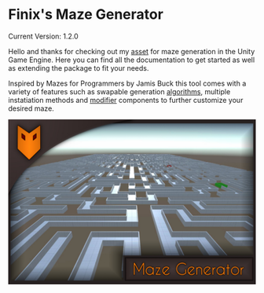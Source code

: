  # Finix's Maze Generator

Current Version: 1.2.0

Hello and thanks for checking out my [asset](https://u3d.as/385Q) for maze generation in the Unity Game Engine. Here you can find all the documentation to get started as well as extending the package to fit your needs.

Inspired by Mazes for Programmers by Jamis Buck this tool comes with a variety of features such as swapable generation [algorithms](./scripting_reference/algorithms.md), multiple instatiation methods and [modifier](./scripting_reference/modifiers.md) components to further customize your desired maze.

![KeyBanner](./imgs/Maze%20Generator%20Key%20Image.jpeg)